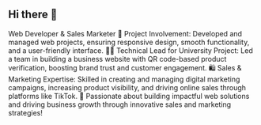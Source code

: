 ## Hi there 👋

Web Developer & Sales Marketer
🚀 Project Involvement: Developed and managed web projects, ensuring responsive design, smooth functionality, and a user-friendly interface.
👨‍💻 Technical Lead for University Project: Led a team in building a business website with QR code-based product verification, boosting brand trust and customer engagement.
🛍️ Sales & Marketing Expertise: Skilled in creating and managing digital marketing campaigns, increasing product visibility, and driving online sales through platforms like TikTok.
🌟 Passionate about building impactful web solutions and driving business growth through innovative sales and marketing strategies!






